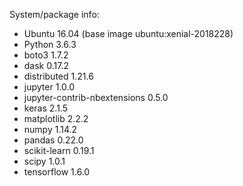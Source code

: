 System/package info:

- Ubuntu 16.04 (base image ubuntu:xenial-2018228)
- Python 3.6.3
- boto3 1.7.2
- dask 0.17.2
- distributed 1.21.6
- jupyter 1.0.0
- jupyter-contrib-nbextensions 0.5.0
- keras 2.1.5
- matplotlib 2.2.2
- numpy 1.14.2
- pandas 0.22.0
- scikit-learn 0.19.1
- scipy 1.0.1
- tensorflow 1.6.0



